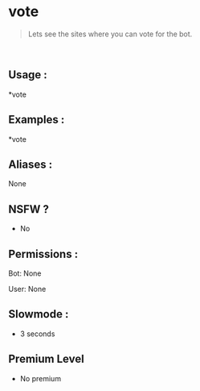 # vote

> Lets see the sites where you can vote for the bot.

<br>

## Usage :

*vote

## Examples :

*vote

## Aliases :

None

## NSFW ?

- No

## Permissions :

Bot: None
<br>

User: None

## Slowmode :

- 3 seconds

## Premium Level

- No premium